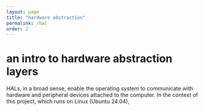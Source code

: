 ```yaml
---
layout: page
title: "hardware abstraction"
permalink: /hal
order: 2
---
```


# an intro to hardware abstraction layers

HALs, in a broad sense, enable the operating system to communicate with hardware and peripheral devices attached to the computer. In the context of this project, which runs on Linux (Ubuntu 24.04), 

